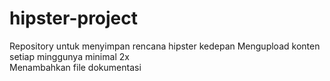 # hipster-project
Repository untuk menyimpan rencana hipster kedepan
Mengupload konten setiap minggunya minimal 2x                                                                                                                                       
Menambahkan file dokumentasi
